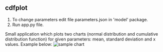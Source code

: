 ## cdfplot
1. To change parameters edit file parameters.json in 'model' package.
2. Run app.py file.

Small application which plots two charts (normal distribution and cumulative distribution function) for given parameters: mean, standard deviation and x values. Example below:
![sample chart](https://raw.githubusercontent.com/adrianpusty/cumulative_distribution_function/master/test/example_charts.png)
